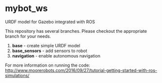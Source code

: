 # mybot_ws
URDF model for Gazebo integrated with ROS

This repository has several branches. Please checkout the appropriate branch for your needs. <br>
1) <strong>base</strong> - create simple URDF model <br>
2) <strong>base_sensors</strong> - add sensors to robot <br>
3) <strong>navigation</strong> - enable autonomous navigation

For more information on running the code:  <br>
http://www.moorerobots.com/2016/09/27/tutorial-getting-started-with-ros-simulations/
